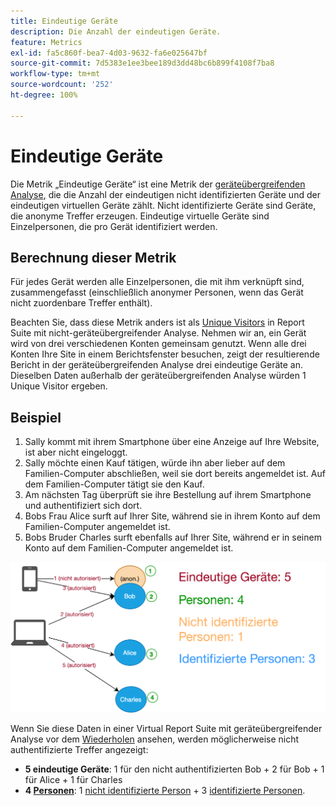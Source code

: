 ```yaml
---
title: Eindeutige Geräte
description: Die Anzahl der eindeutigen Geräte.
feature: Metrics
exl-id: fa5c860f-bea7-4d03-9632-fa6e025647bf
source-git-commit: 7d5383e1ee3bee189d3dd48bc6b899f4108f7ba8
workflow-type: tm+mt
source-wordcount: '252'
ht-degree: 100%

---
```


# Eindeutige Geräte

Die Metrik „Eindeutige Geräte“ ist eine Metrik der [geräteübergreifenden Analyse](../cda/overview.md), die die Anzahl der eindeutigen nicht identifizierten Geräte und der eindeutigen virtuellen Geräte zählt. Nicht identifizierte Geräte sind Geräte, die anonyme Treffer erzeugen. Eindeutige virtuelle Geräte sind Einzelpersonen, die pro Gerät identifiziert werden.

## Berechnung dieser Metrik

Für jedes Gerät werden alle Einzelpersonen, die mit ihm verknüpft sind, zusammengefasst (einschließlich anonymer Personen, wenn das Gerät nicht zuordenbare Treffer enthält).

Beachten Sie, dass diese Metrik anders ist als [Unique Visitors](unique-visitors.md) in Report Suite mit nicht-geräteübergreifender Analyse. Nehmen wir an, ein Gerät wird von drei verschiedenen Konten gemeinsam genutzt. Wenn alle drei Konten Ihre Site in einem Berichtsfenster besuchen, zeigt der resultierende Bericht in der geräteübergreifenden Analyse drei eindeutige Geräte an. Dieselben Daten außerhalb der geräteübergreifenden Analyse würden 1 Unique Visitor ergeben.

## Beispiel

1. Sally kommt mit ihrem Smartphone über eine Anzeige auf Ihre Website, ist aber nicht eingeloggt.
1. Sally möchte einen Kauf tätigen, würde ihn aber lieber auf dem Familien-Computer abschließen, weil sie dort bereits angemeldet ist. Auf dem Familien-Computer tätigt sie den Kauf.
1. Am nächsten Tag überprüft sie ihre Bestellung auf ihrem Smartphone und authentifiziert sich dort.
1. Bobs Frau Alice surft auf Ihrer Site, während sie in ihrem Konto auf dem Familien-Computer angemeldet ist.
1. Bobs Bruder Charles surft ebenfalls auf Ihrer Site, während er in seinem Konto auf dem Familien-Computer angemeldet ist.

![Anzahl eindeutiger Geräte](/help/components/metrics/assets/Unique_Devices_Count.png)

Wenn Sie diese Daten in einer Virtual Report Suite mit geräteübergreifender Analyse vor dem [Wiederholen](/help/components/cda/replay.md) ansehen, werden möglicherweise nicht authentifizierte Treffer angezeigt:

* **5 eindeutige Geräte**: 1 für den nicht authentifizierten Bob + 2 für Bob + 1 für Alice + 1 für Charles
* **4 [Personen](people.md)**: 1 [nicht identifizierte Person](unidentified-people.md) + 3 [identifizierte Personen](identified-people.md).
